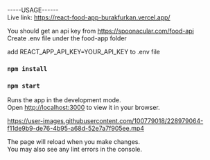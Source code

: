 -----USAGE------ <br/>
Live link: https://react-food-app-burakfurkan.vercel.app/

You should get an api key from https://spoonacular.com/food-api <br/>
Create .env file under the food-app folder 

add REACT_APP_API_KEY=YOUR_API_KEY to .env file

### `npm install`
### `npm start`

Runs the app in the development mode.\
Open [http://localhost:3000](http://localhost:3000) to view it in your browser.

https://user-images.githubusercontent.com/100779018/228979064-f11de9b9-de76-4b95-a68d-52e7a7f905ee.mp4

The page will reload when you make changes.\
You may also see any lint errors in the console.




